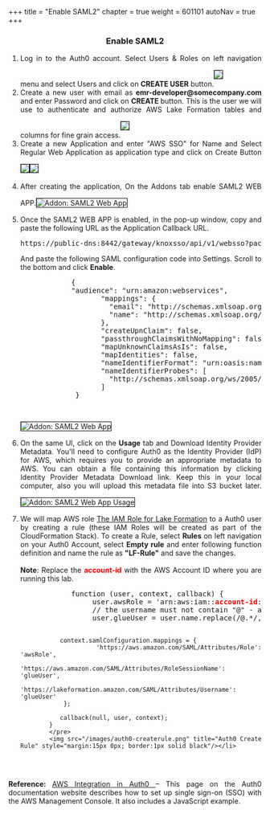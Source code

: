 +++
title = "Enable SAML2"
chapter = true
weight = 601101
autoNav = true
+++

<center><h3>Enable SAML2</h3></center>

<div style="text-align: justify">
    <ol>
        <li>Log in to the Auth0 account. Select Users & Roles on left navigation menu and select Users and click on <b>CREATE USER</b> button.<img src="/images/auth0-createuser.png" style="margin:15px 0px; border:1px solid black"/></li>
        <li>Create a new user with email as <b>emr-developer@somecompany.com</b> and enter Password and click on <b> CREATE </b> button. This is the user we will use to authenticate and authorize AWS Lake Formation tables and columns for fine grain access.<img src="/images/auth0-enteruserdetails.png" style="margin:15px 0px; border:1px solid black"/></li>
        <li>Create a new Application and enter "AWS SSO" for Name and Select Regular Web Application as application type and click on Create Button<img src="/images/auth2.png" style="margin:15px 0px; border:1px solid black"/><img src="/images/auth3.png" style="margin:15px 0px; border:1px solid black"/></li>
        <li>After creating the application, On the Addons tab enable SAML2 WEB APP.<img src="/images/auth4.png" title="Addon: SAML2 Web App" style="margin:15px 0px; border:1px solid black"/></li>
        <li>Once the SAML2 WEB APP is enabled, in the pop-up window, copy and paste the following URL as the Application Callback URL.
            <pre>https://public-dns:8442/gateway/knoxsso/api/v1/websso?pac4jCallback=true&client_name=SAML2Client</pre>
        And paste the following SAML configuration code into Settings. Scroll to the bottom and click <b>Enable</b>.
            <pre>
            {
            "audience": "urn:amazon:webservices",
                   "mappings": {
                     "email": "http://schemas.xmlsoap.org/ws/2005/05/identity/claims/emailaddress",
                     "name": "http://schemas.xmlsoap.org/ws/2005/05/identity/claims/name"
                   },
                   "createUpnClaim": false,
                   "passthroughClaimsWithNoMapping": false,
                   "mapUnknownClaimsAsIs": false,
                   "mapIdentities": false,
                   "nameIdentifierFormat": "urn:oasis:names:tc:SAML:2.0:nameid-format:persistent",
                   "nameIdentifierProbes": [
                     "http://schemas.xmlsoap.org/ws/2005/05/identity/claims/emailaddress"
                   ]
             }
            </pre>
            <img src="/images/auth0-Addon.png" title="Addon: SAML2 Web App" style="margin:15px 0px; border:1px solid black"/>
        </li>
        <li>On the same UI, click on the <b>Usage</b> tab and Download Identity Provider Metadata. You'll need to configure Auth0 as the Identity Provider (IdP) for AWS, which requires you to provide an appropriate metadata to AWS. You can obtain a file containing this information by clicking Identity Provider Metadata Download link. Keep this in your local computer, also you will upload this metadata file into S3 bucket later.<img src="/images/auth0-metadatadownload.png" title="Addon: SAML2 Web App Usage" style="margin:15px 0px; border:1px solid black"/></li>
        <li>We will map AWS role <a href="https://docs.aws.amazon.com/emr/latest/ManagementGuide/emr-lf-iam-role.html">The IAM Role for Lake Formation</a> to a Auth0 user by creating a rule (these IAM Roles will be created as part of the CloudFormation Stack). To create a Rule, select <b>Rules</b> on left navigation on your Auth0 Account, select <b>Empty rule</b> and enter following function definition and name the rule as <b>"LF-Rule"</b> and save the changes.<br/><br/>
   <b>Note</b>: Replace the <b style="color:red">account-id</b> with the AWS Account ID where you are running this lab.
            <pre>
            function (user, context, callback) {
                 user.awsRole = 'arn:aws:iam::<b style="color:red">account-id</b>:role/LF-SAML-Role,arn:aws:iam::<b style="color:red">account-id</b>:saml-provider/auth0SAMLProvider';
                 // the username must not contain "@" - as it is not a valid Linux username
                 user.glueUser = user.name.replace(/@.*/, '');

               context.samlConfiguration.mappings = {
                   'https://aws.amazon.com/SAML/Attributes/Role': 'awsRole',
                   'https://aws.amazon.com/SAML/Attributes/RoleSessionName': 'glueUser',
                   'https://lakeformation.amazon.com/SAML/Attributes/Username': 'glueUser'
                };

               callback(null, user, context);
            }
            </pre>
            <img src="/images/auth0-createrule.png" title="Auth0 Create Rule" style="margin:15px 0px; border:1px solid black"/></li>
   </ol>
   <b>Reference: </b> <a href="https://auth0.com/docs/integrations/aws">AWS Integration in Auth0 </a> – This page on the Auth0 documentation website describes how to set up single sign-on (SSO) with the AWS Management Console. It also includes a JavaScript example.
</div>